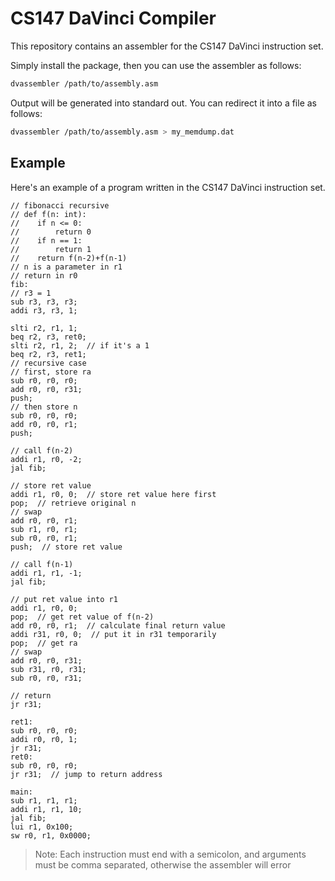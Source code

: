 # CS147 DaVinci Compiler

This repository contains an assembler for the CS147 DaVinci instruction set.

Simply install the package, then you can use the assembler as follows:

```sh
dvassembler /path/to/assembly.asm
```

Output will be generated into standard out. You can redirect it into a file as follows:

```sh
dvassembler /path/to/assembly.asm > my_memdump.dat
```

## Example

Here's an example of a program written in the CS147 DaVinci instruction set.

```
// fibonacci recursive
// def f(n: int):
//    if n <= 0:
//        return 0
//    if n == 1:
//        return 1
//    return f(n-2)+f(n-1)
// n is a parameter in r1
// return in r0
fib:
// r3 = 1
sub r3, r3, r3;
addi r3, r3, 1;

slti r2, r1, 1;
beq r2, r3, ret0;
slti r2, r1, 2;  // if it's a 1
beq r2, r3, ret1;
// recursive case
// first, store ra
sub r0, r0, r0;
add r0, r0, r31;
push;
// then store n
sub r0, r0, r0;
add r0, r0, r1;
push;

// call f(n-2)
addi r1, r0, -2;
jal fib;

// store ret value
addi r1, r0, 0;  // store ret value here first
pop;  // retrieve original n
// swap
add r0, r0, r1;
sub r1, r0, r1;
sub r0, r0, r1;
push;  // store ret value

// call f(n-1)
addi r1, r1, -1;
jal fib;

// put ret value into r1
addi r1, r0, 0;
pop;  // get ret value of f(n-2)
add r0, r0, r1;  // calculate final return value
addi r31, r0, 0;  // put it in r31 temporarily
pop;  // get ra
// swap
add r0, r0, r31;
sub r31, r0, r31;
sub r0, r0, r31;

// return
jr r31;

ret1:
sub r0, r0, r0;
addi r0, r0, 1;
jr r31;
ret0:
sub r0, r0, r0;
jr r31;  // jump to return address

main:
sub r1, r1, r1;
addi r1, r1, 10;
jal fib;
lui r1, 0x100;
sw r0, r1, 0x0000;
```

> Note: Each instruction must end with a semicolon, and arguments must be comma separated, otherwise the assembler will error
